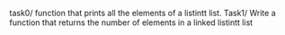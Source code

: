 task0/ function that prints all the elements of a listintt list.
Task1/ Write a function that returns the number of elements in a linked listintt list
